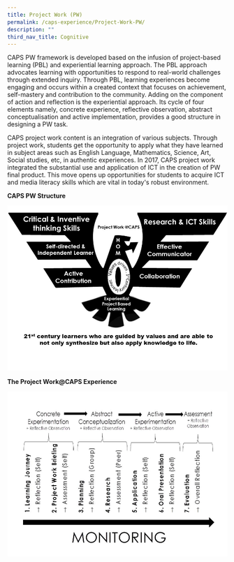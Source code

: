 ```yaml
---
title: Project Work (PW)
permalink: /caps-experience/Project-Work-PW/
description: ""
third_nav_title: Cognitive
---
```


CAPS PW framework is developed based on the infusion of project-based learning (PBL) and experiential learning approach. The PBL approach advocates learning with opportunities to respond to real-world challenges through extended inquiry. Through PBL, learning experiences become engaging and occurs within a created context that focuses on achievement, self-mastery and contribution to the community. Adding on the component of action and reflection is the experiential approach. Its cycle of four elements namely, concrete experience, reflective observation, abstract conceptualisation and active implementation, provides a good structure in designing a PW task.

  

CAPS project work content is an integration of various subjects. Through project work, students get the opportunity to apply what they have learned in subject areas such as English Language, Mathematics, Science, Art, Social studies, etc, in authentic experiences. In 2017, CAPS project work integrated the substantial use and application of ICT in the creation of PW final product. This move opens up opportunities for students to acquire ICT and media literacy skills which are vital in today's robust environment.

**CAPS PW Structure**

![](/images/Eagle%20Framework%20(Modified).jpeg)

**The Project Work@CAPS Experience**

![](/images/Project%20work%20Stages.jpeg)